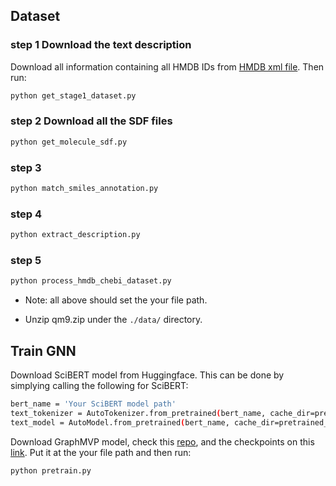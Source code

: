 ## Dataset
### step 1  Download the text description
Download all information containing all HMDB IDs from [HMDB xml file](https://hmdb.ca/downloads). Then run:
```bash
python get_stage1_dataset.py
```
### step 2  Download all the SDF files
```bash
python get_molecule_sdf.py
```
### step 3  
```bash
python match_smiles_annotation.py
```
### step 4 
```bash
python extract_description.py
```
### step 5
```bash
python process_hmdb_chebi_dataset.py
```
* Note: all above should set the your file path.


* Unzip qm9.zip under the `./data/` directory.

## Train GNN
Download SciBERT model from Huggingface. This can be done by simplying calling the following for SciBERT:
```bash
bert_name = 'Your SciBERT model path'
text_tokenizer = AutoTokenizer.from_pretrained(bert_name, cache_dir=pretrained_SciBERT_folder)
text_model = AutoModel.from_pretrained(bert_name, cache_dir=pretrained_SciBERT_folder).to(device)
```
Download GraphMVP model, check this [repo](https://github.com/chao1224/GraphMVP), and the checkpoints on this [link](https://drive.google.com/drive/folders/1uPsBiQF3bfeCAXSDd4JfyXiTh-qxYfu6).
Put it at the your file path and then run:
```bash
python pretrain.py
```
